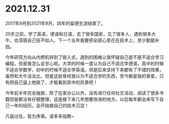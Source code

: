 # 2021.12.31

2017年9月到2021年9月，四年的留德生涯结束了。

25岁之前，学了英语，德语和日语，去了很多国家，见了很多人，遇到很多大牛，也深感自己技不如人。下一个五年我要把全部心思花在技术上，至少勤能补拙。

今年研究方向从内燃机转到了嵌入式，遇到的困难让我怀疑自己是不是不适合学习编程，但是我怎么会甘心呢。大学的时候一度认为自己不适合学德语，高中的时候不适合学数学，初中的时候不适合学英语。但是后来坚持下来都有了不错的效果，虽然和大牛没法比，但是这些曾经我以为不适合学的东西，至今都是我的挚爱。只有把自己逼上绝路了，才能看到其中的风景吧！

今年前半年完全独居，除了在家办公以外，没有进行任何社交活动，阅读了很多书籍但是都没有仔细整理，这是接下来几年想要改进的地方。以后每年都会来写下自己一年的经历。会开始做自己的技术沉淀！

凡是过往，皆为序章。请多多指教~